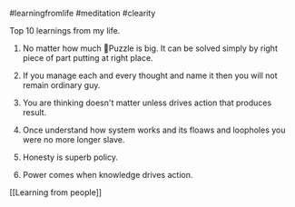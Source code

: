 #learningfromlife #meditation #clearity 

Top 10 learnings from my life.
1. No matter how much 🧩Puzzle is big. It can be solved simply by right piece of part putting at right place. 

2. If you manage each and every thought and name it then you will not remain ordinary guy.

3. You are thinking doesn't matter unless drives action that produces result.

4. Once understand how system works and its floaws and loopholes you were no more longer slave.

5. Honesty is superb policy.

6. Power comes when knowledge drives action.



[[Learning from people]]
